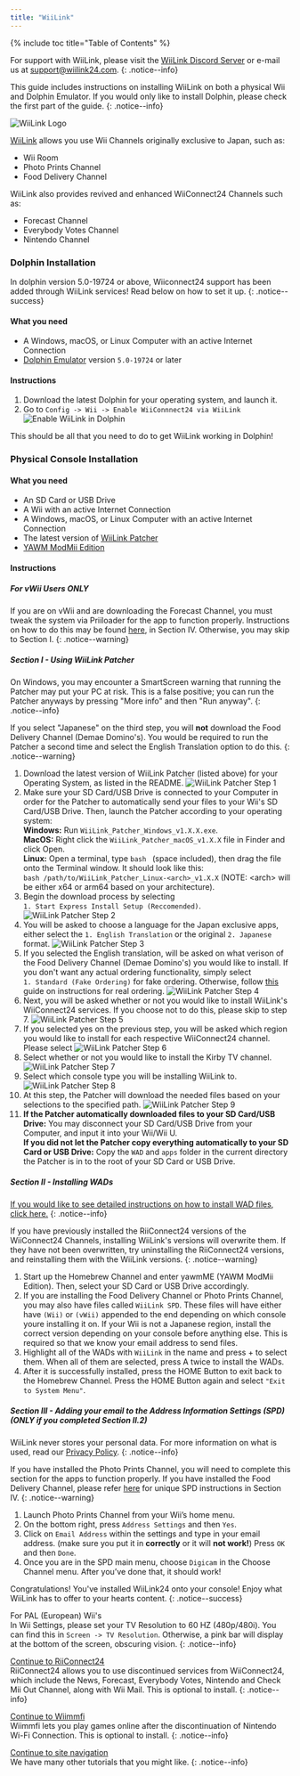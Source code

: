 ```yaml
---
title: "WiiLink"
---
```


{% include toc title="Table of Contents" %}

For support with WiiLink, please visit the [WiiLink Discord Server](https://discord.com/invite/reqUMqxu8D) or e-mail us at [support@wiilink24.com](mailto:support@wiilink24.com).
{: .notice--info}

This guide includes instructions on installing WiiLink on both a physical Wii and Dolphin Emulator. If you would only like to install Dolphin, please check the first part of the guide.
{: .notice--info}

![WiiLink Logo](/images/WiiLinkLogo.png)

[WiiLink](https://wiilink24.com/) allows you use Wii Channels originally exclusive to Japan, such as:

- Wii Room
- Photo Prints Channel
- Food Delivery Channel

WiiLink also provides revived and enhanced WiiConnect24 Channels such as:

- Forecast Channel
- Everybody Votes Channel
- Nintendo Channel

### Dolphin Installation

In dolphin version 5.0-19724 or above, Wiiconnect24 support has been added through WiiLink services! Read below on how to set it up.
{: .notice--success}

#### What you need

- A Windows, macOS, or Linux Computer with an active Internet Connection
- [Dolphin Emulator](https://dolphin-emu.org/download/) version `5.0-19724` or later

#### Instructions

1. Download the latest Dolphin for your operating system, and launch it.
2. Go to `Config -> Wii -> Enable WiiConnnect24 via WiiLink`
   ![Enable WiiLink in Dolphin](/images/Dolphin_WiiLink/enable-wiilink.png)

This should be all that you need to do to get WiiLink working in Dolphin!

### Physical Console Installation

#### What you need

- An SD Card or USB Drive
- A Wii with an active Internet Connection
- A Windows, macOS, or Linux Computer with an active Internet Connection
- The latest version of [WiiLink Patcher](https://github.com/WiiLink24/WiiLink24-Patcher/releases/latest)
- [YAWM ModMii Edition](https://oscwii.org/library/app/yawmme)

#### Instructions

##### For vWii Users ONLY

If you are on vWii and are downloading the Forecast Channel, you must tweak the system via Priiloader for the app to function properly. Instructions on how to do this may be found [here](riiconnect24-vwii), in Section IV. Otherwise, you may skip to Section I.
{: .notice--warning}

##### Section I - Using WiiLink Patcher

On Windows, you may encounter a SmartScreen warning that running the Patcher may put your PC at risk. This is a false positive; you can run the Patcher anyways by pressing "More info" and then "Run anyway".
{: .notice--info}

If you select "Japanese" on the third step, you will <b>not</b> download the Food Delivery Channel (Demae Domino's). You would be required to run the Patcher a second time and select the English Translation option to do this.
{: .notice--warning}

1. Download the latest version of WiiLink Patcher (listed above) for your Operating System, as listed in the README.
   ![WiiLink Patcher Step 1](/images/WiiLink_Patcher/1.png)
2. Make sure your SD Card/USB Drive is connected to your Computer in order for the Patcher to automatically send your files to your Wii's SD Card/USB Drive. Then, launch the Patcher according to your operating system:<br>
<b>Windows:</b> Run `WiiLink_Patcher_Windows_v1.X.X.exe`.<br>
<b>MacOS:</b> Right click the `WiiLink_Patcher_macOS_v1.X.X` file in Finder and click Open.<br>
<b>Linux:</b> Open a terminal, type `bash ` (space included), then drag the file onto the Terminal window. It should look like this: <br>`bash /path/to/WiiLink_Patcher_Linux-<arch>_v1.X.X` (NOTE: \<arch> will be either x64 or arm64 based on your architecture).
3. Begin the download process by selecting <br>`1. Start Express Install Setup (Reccomended)`.
   ![WiiLink Patcher Step 2](/images/WiiLink_Patcher/2.png)
3. You will be asked to choose a language for the Japan exclusive apps, either select the `1. English Translation` or the original `2. Japanese` format.
   ![WiiLink Patcher Step 3](/images/WiiLink_Patcher/3.png)
4. If you selected the English translation, will be asked on what verison of the Food Delivery Channel (Demae Domino's) you would like to install. If you don't want any actual ordering functionality, simply select <br>
`1. Standard (Fake Ordering)` for fake ordering. Otherwise, follow [this](wiilink-demae-dominos) guide on instructions for real ordering.
   ![WiiLink Patcher Step 4](/images/WiiLink_Patcher/4.png)
5. Next, you will be asked whether or not you would like to install WiiLink's WiiConnect24 services. If you choose not to do this, please skip to step 7.
   ![WiiLink Patcher Step 5](/images/WiiLink_Patcher/5.png)
6. If you selected yes on the previous step, you will be asked which region you would like to install for each respective WiiConnect24 channel. Please select
   ![WiiLink Patcher Step 6](/images/WiiLink_Patcher/6.png)
7. Select whether or not you would like to install the Kirby TV channel.
   ![WiiLink Patcher Step 7](/images/WiiLink_Patcher/7.png)
8. Select which console type you will be installing WiiLink to.
   ![WiiLink Patcher Step 8](/images/WiiLink_Patcher/8.png)
9. At this step, the Patcher will download the needed files based on your selections to the specified path.
   ![WiiLink Patcher Step 9](/images/WiiLink_Patcher/9.png)
10. <b>If the Patcher automatically downloaded files to your SD Card/USB Drive:</b> You may disconnect your SD Card/USB Drive from your Computer, and input it into your Wii/Wii U.<br>
<b>If you did not let the Patcher copy everything automatically to your SD Card or USB Drive:</b> Copy the `WAD` and `apps` folder in the current directory the Patcher is in to the root of your SD Card or USB Drive.

##### Section II - Installing WADs

[If you would like to see detailed instructions on how to install WAD files, click here.](yawmme)
{: .notice--info}

If you have previously installed the RiiConnect24 versions of the WiiConnect24 Channels, installing WiiLink's versions will overwrite them. If they have not been overwritten, try uninstalling the RiiConnect24 versions, and reinstalling them with the WiiLink versions.
{: .notice--warning}

1. Start up the Homebrew Channel and enter yawmME (YAWM ModMii Edition). Then, select your SD Card or USB Drive accordingly.
2. If you are installing the Food Delivery Channel or Photo Prints Channel, you may also have files called `WiiLink SPD`. These files will have either have `(Wii)` or `(vWii)` appended to the end depending on which console youre installing it on. If your Wii is not a Japanese region, install the correct version depending on your console before anything else. This is required so that we know your email address to send files.
3. Highlight all of the WADs with `WiiLink` in the name and press + to select them. When all of them are selected, press A twice to install the WADs.
4. After it is successfully installed, press the HOME Button to exit back to the Homebrew Channel. Press the HOME Button again and select `"Exit to System Menu"`.

##### Section III - Adding your email to the Address Information Settings (SPD) (ONLY if you completed Section II.2)

WiiLink never stores your personal data. For more information on what is used, read our [Privacy Policy](https://www.wiilink24.com/privacy-policy).
{: .notice--info}

If you have installed the Photo Prints Channel, you will need to complete this section for the apps to function properly. If you have installed the Food Delivery Channel, please refer [here](wiilink-demae-dominos) for unique SPD instructions in Section IV.
{: .notice--warning}

1. Launch Photo Prints Channel from your Wii’s home menu.
2. On the bottom right, press `Address Settings` and then `Yes`.
3. Click on `Email Address` within the settings and type in your email address. (make sure you put it in <b>correctly</b> or it will <b>not work!</b>) Press `OK` and then `Done`.
4. Once you are in the SPD main menu, choose `Digicam` in the Choose Channel menu. After you’ve done that, it should work!

Congratulations! You've installed WiiLink24 onto your console! Enjoy what WiiLink has to offer to your hearts content.
{: .notice--success}

For PAL (European) Wii's<br>
In Wii Settings, please set your TV Resolution to 60 HZ (480p/480i). You can find this in `Screen -> TV Resolution`. Otherwise, a pink bar will display at the bottom of the screen, obscuring vision.
{: .notice--info}

[Continue to RiiConnect24](riiconnect24)<br>
RiiConnect24 allows you to use discontinued services from WiiConnect24, which include the News, Forecast, Everybody Votes, Nintendo and Check Mii Out Channel, along with Wii Mail. This is optional to install.
{: .notice--info}

[Continue to Wiimmfi](wiimmfi)<br>
Wiimmfi lets you play games online after the discontinuation of Nintendo Wi-Fi Connection. This is optional to install.
{: .notice--info}

[Continue to site navigation](site-navigation)<br>
We have many other tutorials that you might like.
{: .notice--info}
